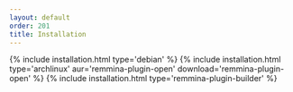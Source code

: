 ```yaml
---
layout: default
order: 201
title: Installation
---
```

{% include installation.html type='debian' %}
{% include installation.html type='archlinux' aur='remmina-plugin-open' download='remmina-plugin-open' %}
{% include installation.html type='remmina-plugin-builder' %}
